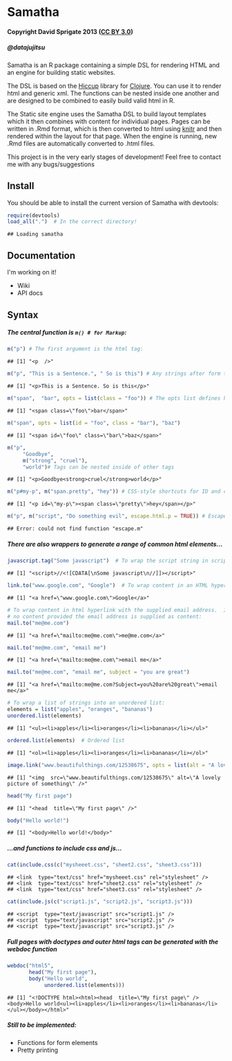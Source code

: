 Samatha
=======

#### Copyright David Sprigate 2013 ([CC BY 3.0](creativecommons.org/licenses/by/3.0))
##### @datajujitsu

Samatha is an R package containing a simple DSL for rendering HTML and an engine for building static websites. 

The DSL is based on the [Hiccup](http://github.com/weavejester/hiccup) library for [Clojure](clojure.org).  You can use it to render html and generic xml.  The functions can be nested inside one another and are designed to be combined to easily build valid html in R.

The Static site engine uses the Samatha DSL to build layout templates which it then combines with content for individual pages.  Pages can be written in .Rmd format, which is then converted to html using [knitr]() and then rendered within the layout for that page. When the engine is running, new .Rmd files are automatically converted to .html files.

This project is in the very early stages of development! Feel free to contact me with any bugs/suggestions

## Install

You should be able to install the current version of Samatha with devtools:


```r
require(devtools)
load_all(".")  # In the correct directory!
```

```
## Loading samatha
```


## Documentation

I'm working on it!

* Wiki
* API docs

## Syntax

##### The central function is `m() # for Markup`:


```r
m("p") # The first argument is the html tag:
```

```
## [1] "<p  />"
```

```r
m("p", "This is a Sentence.", " So is this") # Any strings after form the content of the tag:
```

```
## [1] "<p>This is a Sentence. So is this</p>"
```

```r
m("span",  "bar", opts = list(class = "foo")) # The opts list defines html tag attributes
```

```
## [1] "<span class=\"foo\">bar</span>"
```

```r
m("span", opts = list(id = "foo", class = "bar"), "baz") 
```

```
## [1] "<span id=\"foo\" class=\"bar\">baz</span>"
```

```r
m("p", 
     "Goodbye", 
     m("strong", "cruel"), 
     "world")# Tags can be nested inside of other tags
```

```
## [1] "<p>Goodbye<strong>cruel</strong>world</p>"
```

```r
m("p#my-p", m("span.pretty", "hey")) # CSS-style shortcuts for ID and class
```

```
## [1] "<p id=\"my-p\"><span class=\"pretty\">hey</span></p>"
```

```r
m("p", m("script", "Do something evil", escape.html.p = TRUE)) # Escape a tag using escape.html.p = TRUE
```

```
## Error: could not find function "escape.m"
```


##### There are also wrappers to generate a range of common html elements...


```r
javascript.tag("Some javascript")  # To wrap the script string in script tags and a CDATA section
```

```
## [1] "<script>//<![CDATA[\nSome javascript\n//]]></script>"
```

```r
link.to("www.google.com", "Google")  # To wrap content in an HTML hyperlink with the supplied URL
```

```
## [1] "<a href=\"www.google.com\">Google</a>"
```

```r
# To wrap content in html hyperlink with the supplied email address.  If
# no content provided the email address is supplied as content:
mail.to("me@me.com")
```

```
## [1] "<a href=\"mailto:me@me.com\">me@me.com</a>"
```

```r
mail.to("me@me.com", "email me")
```

```
## [1] "<a href=\"mailto:me@me.com\">email me</a>"
```

```r
mail.to("me@me.com", "email me", subject = "you are great")
```

```
## [1] "<a href=\"mailto:me@me.com?Subject=you%20are%20great\">email me</a>"
```

```r
# To wrap a list of strings into an unordered list:
elements = list("apples", "oranges", "bananas")
unordered.list(elements)
```

```
## [1] "<ul><li>apples</li><li>oranges</li><li>bananas</li></ul>"
```

```r
ordered.list(elements)  # Ordered list
```

```
## [1] "<ol><li>apples</li><li>oranges</li><li>bananas</li></ol>"
```

```r
image.link("www.beautifulthings.com/12538675", opts = list(alt = "A lovely picture of something"))  # link to an image
```

```
## [1] "<img  src=\"www.beautifulthings.com/12538675\" alt=\"A lovely picture of something\" />"
```

```r
head("My first page")
```

```
## [1] "<head  title=\"My first page\" />"
```

```r
body("Hello world!")
```

```
## [1] "<body>Hello world!</body>"
```


##### ...and functions to include css and js...


```r
cat(include.css(c("mysheeet.css", "sheet2.css", "sheet3.css")))
```

```
## <link  type="text/css" href="mysheeet.css" rel="stylesheet" />
## <link  type="text/css" href="sheet2.css" rel="stylesheet" />
## <link  type="text/css" href="sheet3.css" rel="stylesheet" />
```

```r
cat(include.js(c("script1.js", "script2.js", "script3.js")))
```

```
## <script  type="text/javascript" src="script1.js" />
## <script  type="text/javascript" src="script2.js" />
## <script  type="text/javascript" src="script3.js" />
```


##### Full pages with doctypes and outer html tags can be generated with the webdoc function


```r
webdoc("html5",
       head("My first page"),
       body("Hello world",
            unordered.list(elements)))
```

```
## [1] "<!DOCTYPE html><html><head  title=\"My first page\" /><body>Hello world<ul><li>apples</li><li>oranges</li><li>bananas</li></ul></body></html>"
```



##### Still to be implemented:

* Functions for form elements
* Pretty printing






